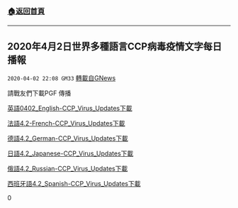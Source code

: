 ###  [:house:返回首頁](https://github.com/ourhimalayas/txt)
---

## 2020年4月2日世界多種語言CCP病毒疫情文字每日播報
`2020-04-02 22:08 GM33` [轉載自GNews](https://gnews.org/zh-hant/160492/)

請戰友們下載PGF 傳播

[英語0402\_English-CCP\_Virus\_Updates](https://s3-ap-northeast-1.amazonaws.com/news.guo.offload.media/wp-content/uploads/2020/04/02220403/0402_English-CCP_Virus_Updates.pdf)[下載](https://s3-ap-northeast-1.amazonaws.com/news.guo.offload.media/wp-content/uploads/2020/04/02220403/0402_English-CCP_Virus_Updates.pdf)

[法語4.2-French-CCP\_Virus\_Updates](https://s3-ap-northeast-1.amazonaws.com/news.guo.offload.media/wp-content/uploads/2020/04/02220430/4.2-French-CCP_Virus_Updates.pdf)[下載](https://s3-ap-northeast-1.amazonaws.com/news.guo.offload.media/wp-content/uploads/2020/04/02220430/4.2-French-CCP_Virus_Updates.pdf)

[德語4.2\_German-CCP\_Virus\_Updates](https://s3-ap-northeast-1.amazonaws.com/news.guo.offload.media/wp-content/uploads/2020/04/02220453/4.2_German-CCP_Virus_Updates.pdf)[下載](https://s3-ap-northeast-1.amazonaws.com/news.guo.offload.media/wp-content/uploads/2020/04/02220453/4.2_German-CCP_Virus_Updates.pdf)

[日語4.2\_Japanese-CCP\_Virus\_Updates](https://s3-ap-northeast-1.amazonaws.com/news.guo.offload.media/wp-content/uploads/2020/04/02220522/4.2_Japanese-CCP_Virus_Updates.pdf)[下載](https://s3-ap-northeast-1.amazonaws.com/news.guo.offload.media/wp-content/uploads/2020/04/02220522/4.2_Japanese-CCP_Virus_Updates.pdf)

[俄語4.2\_Russian-CCP\_Virus\_Updates](https://s3-ap-northeast-1.amazonaws.com/news.guo.offload.media/wp-content/uploads/2020/04/02220542/4.2_Russian-CCP_Virus_Updates.pdf)[下載](https://s3-ap-northeast-1.amazonaws.com/news.guo.offload.media/wp-content/uploads/2020/04/02220542/4.2_Russian-CCP_Virus_Updates.pdf)

[西班牙語4.2\_Spanish-CCP\_Virus\_Updates](https://s3-ap-northeast-1.amazonaws.com/news.guo.offload.media/wp-content/uploads/2020/04/02220601/4.2_Spanish-CCP_Virus_Updates.pdf)[下載](https://s3-ap-northeast-1.amazonaws.com/news.guo.offload.media/wp-content/uploads/2020/04/02220601/4.2_Spanish-CCP_Virus_Updates.pdf)

0
